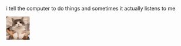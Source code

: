 i tell the computer to do things and sometimes it actually listens to me
<!--START_SECTION:update_image-->
<img src=https://raw.githubusercontent.com/sneakykestrel/sneakykestrel/main/.github/images/dancing.gif height="" width="" align=left alt=kitty />
<!--END_SECTION:update_image-->

